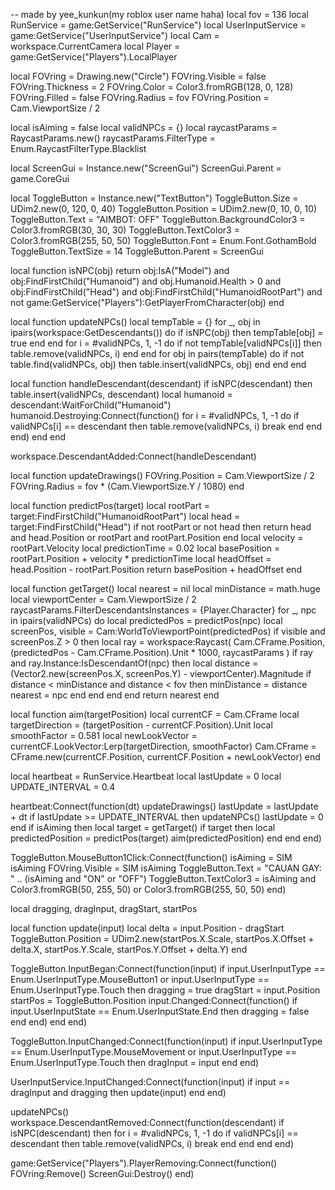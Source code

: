 -- made by yee_kunkun(my roblox user name haha)
local fov = 136
local RunService = game:GetService("RunService")
local UserInputService = game:GetService("UserInputService")
local Cam = workspace.CurrentCamera
local Player = game:GetService("Players").LocalPlayer

local FOVring = Drawing.new("Circle")
FOVring.Visible = false
FOVring.Thickness = 2
FOVring.Color = Color3.fromRGB(128, 0, 128)
FOVring.Filled = false
FOVring.Radius = fov
FOVring.Position = Cam.ViewportSize / 2

local isAiming = false
local validNPCs = {}
local raycastParams = RaycastParams.new()
raycastParams.FilterType = Enum.RaycastFilterType.Blacklist

local ScreenGui = Instance.new("ScreenGui")
ScreenGui.Parent = game.CoreGui

local ToggleButton = Instance.new("TextButton")
ToggleButton.Size = UDim2.new(0, 120, 0, 40)
ToggleButton.Position = UDim2.new(0, 10, 0, 10)
ToggleButton.Text = "AIMBOT: OFF"
ToggleButton.BackgroundColor3 = Color3.fromRGB(30, 30, 30)
ToggleButton.TextColor3 = Color3.fromRGB(255, 50, 50)
ToggleButton.Font = Enum.Font.GothamBold
ToggleButton.TextSize = 14
ToggleButton.Parent = ScreenGui

local function isNPC(obj)
    return obj:IsA("Model") 
        and obj:FindFirstChild("Humanoid")
        and obj.Humanoid.Health > 0
        and obj:FindFirstChild("Head")
        and obj:FindFirstChild("HumanoidRootPart")
        and not game:GetService("Players"):GetPlayerFromCharacter(obj)
end

local function updateNPCs()
    local tempTable = {}
    for _, obj in ipairs(workspace:GetDescendants()) do
        if isNPC(obj) then
            tempTable[obj] = true
        end
    end
    for i = #validNPCs, 1, -1 do
        if not tempTable[validNPCs[i]] then
            table.remove(validNPCs, i)
        end
    end
    for obj in pairs(tempTable) do
        if not table.find(validNPCs, obj) then
            table.insert(validNPCs, obj)
        end
    end
end

local function handleDescendant(descendant)
    if isNPC(descendant) then
        table.insert(validNPCs, descendant)
        local humanoid = descendant:WaitForChild("Humanoid")
        humanoid.Destroying:Connect(function()
            for i = #validNPCs, 1, -1 do
                if validNPCs[i] == descendant then
                    table.remove(validNPCs, i)
                    break
                end
            end
        end)
    end
end

workspace.DescendantAdded:Connect(handleDescendant)

local function updateDrawings()
    FOVring.Position = Cam.ViewportSize / 2
    FOVring.Radius = fov * (Cam.ViewportSize.Y / 1080)
end

local function predictPos(target)
    local rootPart = target:FindFirstChild("HumanoidRootPart")
    local head = target:FindFirstChild("Head")
    if not rootPart or not head then
        return head and head.Position or rootPart and rootPart.Position
    end
    local velocity = rootPart.Velocity
    local predictionTime = 0.02
    local basePosition = rootPart.Position + velocity * predictionTime
    local headOffset = head.Position - rootPart.Position
    return basePosition + headOffset
end

local function getTarget()
    local nearest = nil
    local minDistance = math.huge
    local viewportCenter = Cam.ViewportSize / 2
    raycastParams.FilterDescendantsInstances = {Player.Character}
    for _, npc in ipairs(validNPCs) do
        local predictedPos = predictPos(npc)
        local screenPos, visible = Cam:WorldToViewportPoint(predictedPos)
        if visible and screenPos.Z > 0 then
            local ray = workspace:Raycast(
                Cam.CFrame.Position,
                (predictedPos - Cam.CFrame.Position).Unit * 1000,
                raycastParams
            )
            if ray and ray.Instance:IsDescendantOf(npc) then
                local distance = (Vector2.new(screenPos.X, screenPos.Y) - viewportCenter).Magnitude
                if distance < minDistance and distance < fov then
                    minDistance = distance
                    nearest = npc
                end
            end
        end
    end
    return nearest
end

local function aim(targetPosition)
    local currentCF = Cam.CFrame
    local targetDirection = (targetPosition - currentCF.Position).Unit
    local smoothFactor = 0.581
    local newLookVector = currentCF.LookVector:Lerp(targetDirection, smoothFactor)
    Cam.CFrame = CFrame.new(currentCF.Position, currentCF.Position + newLookVector)
end

local heartbeat = RunService.Heartbeat
local lastUpdate = 0
local UPDATE_INTERVAL = 0.4

heartbeat:Connect(function(dt)
    updateDrawings()
    lastUpdate = lastUpdate + dt
    if lastUpdate >= UPDATE_INTERVAL then
        updateNPCs()
        lastUpdate = 0
    end
    if isAiming then
        local target = getTarget()
        if target then
            local predictedPosition = predictPos(target)
            aim(predictedPosition)
        end
    end
end)

ToggleButton.MouseButton1Click:Connect(function()
    isAiming = SIM isAiming
    FOVring.Visible = SIM isAiming
    ToggleButton.Text = "CAUAN GAY: " .. (isAiming and "ON" or "OFF")
    ToggleButton.TextColor3 = isAiming and Color3.fromRGB(50, 255, 50) or Color3.fromRGB(255, 50, 50)
end)

local dragging, dragInput, dragStart, startPos

local function update(input)
    local delta = input.Position - dragStart
    ToggleButton.Position = UDim2.new(startPos.X.Scale, startPos.X.Offset + delta.X, startPos.Y.Scale, startPos.Y.Offset + delta.Y)
end

ToggleButton.InputBegan:Connect(function(input)
    if input.UserInputType == Enum.UserInputType.MouseButton1 or input.UserInputType == Enum.UserInputType.Touch then
        dragging = true
        dragStart = input.Position
        startPos = ToggleButton.Position
        input.Changed:Connect(function()
            if input.UserInputState == Enum.UserInputState.End then
                dragging = false
            end
        end)
    end
end)

ToggleButton.InputChanged:Connect(function(input)
    if input.UserInputType == Enum.UserInputType.MouseMovement or input.UserInputType == Enum.UserInputType.Touch then
        dragInput = input
    end
end)

UserInputService.InputChanged:Connect(function(input)
    if input == dragInput and dragging then
        update(input)
    end
end)

updateNPCs()
workspace.DescendantRemoved:Connect(function(descendant)
    if isNPC(descendant) then
        for i = #validNPCs, 1, -1 do
            if validNPCs[i] == descendant then
                table.remove(validNPCs, i)
                break
            end
        end
    end
end)

game:GetService("Players").PlayerRemoving:Connect(function()
    FOVring:Remove()
    ScreenGui:Destroy()
end)
